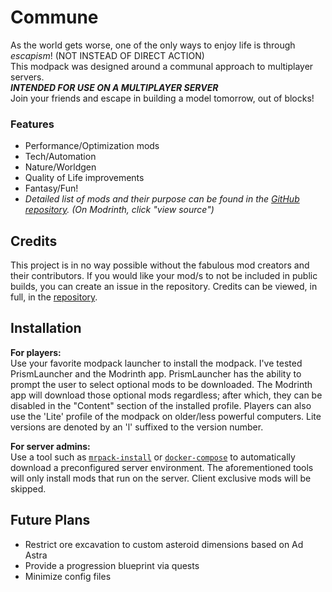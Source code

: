# Commune

As the world gets worse, one of the only ways to enjoy life is through _*escapism*_! (NOT INSTEAD OF DIRECT ACTION) \
This modpack was designed around a communal approach to multiplayer servers. \
***INTENDED FOR USE ON A MULTIPLAYER SERVER***   
Join your friends and escape in building a model tomorrow, out of blocks!

### Features

- Performance/Optimization mods
- Tech/Automation
- Nature/Worldgen
- Quality of Life improvements
- Fantasy/Fun!
- _*Detailed list of mods and their purpose can be found in the [GitHub repository][gh-modlist-url]. (On Modrinth, click "view source")*_

## Credits
This project is in no way possible without the fabulous mod creators and their contributors.
If you would like your mod/s to not be included in public builds, you can create an issue in the repository.
Credits can be viewed, in full, in the [repository][gh-credits-url].

## Installation
**For players:** \
Use your favorite modpack launcher to install the modpack. I've tested PrismLauncher and the Modrinth app. PrismLauncher has the ability to prompt the user to select optional mods to be downloaded. The Modrinth app will download those optional mods regardless; after which, they can be disabled in the "Content" section of the installed profile.
Players can also use the 'Lite' profile of the modpack on older/less powerful computers. Lite versions are denoted by an 'l' suffixed to the version number.

**For server admins:** \
Use a tool such as [`mrpack-install`][mrpack-install-url] or [`docker-compose`][docker-compose-url] to automatically download a preconfigured server environment. The aforementioned tools will only install mods that run on the server. Client exclusive mods will be skipped.

## Future Plans
- Restrict ore excavation to custom asteroid dimensions based on Ad Astra
- Provide a progression blueprint via quests
- Minimize config files

[gh-modlist-url]: <https://github.com/cwse1/commune/blob/main/modlist.md>
[gh-credits-url]: <https://github.com/cwse1/commune/blob/main/credits.md>
[mrpack-install-url]: <https://github.com/nothub/mrpack-install>
[docker-compose-url]: <https://github.com/docker/compose>

